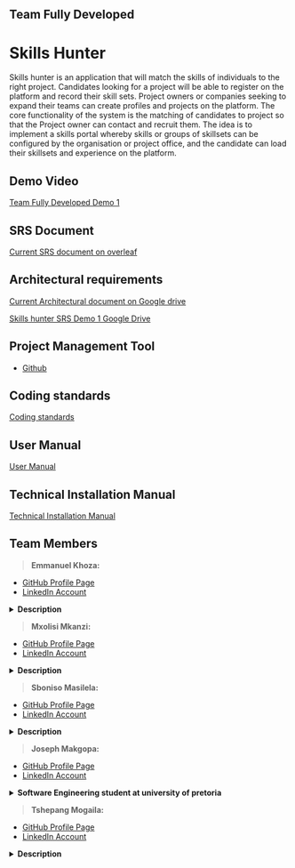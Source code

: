 ## Team Fully Developed

# Skills Hunter
Skills hunter is an application that will match the skills of individuals to the right project. Candidates looking for a project will be able to register on the platform and record their skill sets. Project owners or companies seeking to expand their teams can create profiles and projects on the platform. The core functionality of the system is the matching of candidates to project so that the Project owner can contact and recruit them.
The idea is to implement a skills portal whereby skills or groups of skillsets can be configured by the organisation or project office, and the candidate can load their skillsets and experience on the platform.

## Demo Video
<a href="https://drive.google.com/file/d/1UI4Pj-fsSl6jYiJeml0wh3TWFKZoMcqw/view?usp=sharing">Team Fully Developed Demo 1</a><br>

 ## SRS Document
<a href="https://www.overleaf.com/read/zfmmmbtkknzf">Current SRS document on overleaf </a><br>

## Architectural requirements
<a href="https://drive.google.com/file/d/1naUG3VyWgjxio-1HNTj0MlShryxLx7pQ/view?usp=sharing">Current Architectural document on Google drive </a><br>

<a href="https://drive.google.com/file/d/1flkNQRhYlqgMYURzUFFEKd5kKJDB5QWt/view?usp=sharing">Skills hunter SRS Demo 1 Google Drive</a><br>

## Project Management Tool
* <a href="#c">Github</a>

## Coding standards
<a href="#"> Coding standards </a><br>

## User Manual
<a href="#"> User Manual </a><br>

## Technical Installation Manual
<a href="#"> Technical Installation Manual </a><br>

## Team Members

> <b>Emmanuel Khoza: </b> <br>
 * <a href="https://github.com/Thuso-Khoza"> GitHub  Profile  Page</a><br>
 * <a href="https://www.linkedin.com/in/emmanuel-khoza-04b27b168/"> LinkedIn  Account </a><br>
 <details>
  <summary><b>Description</b></summary>
 </details>
 
 > <b> Mxolisi Mkanzi: </b> <br>
 * <a href=""> GitHub  Profile  Page</a><br>
 * <a href=""> LinkedIn  Account </a><br>
 <details>
  <summary><b>Description</b></summary>
 </details>
 
 > <b>Sboniso Masilela: </b> <br>
 * <a href="https://github.com/10416260"> GitHub  Profile  Page</a><br>
 * <a href="https://www.linkedin.com/in/sboniso-masilela-b0a5a335/"> LinkedIn  Account </a><br>
 <details>
  <summary><b>Description</b></summary>
 </details>
 
 > <b>Joseph Makgopa: </b> <br>
 * <a href="https://github.com/Thuso-Khoza"> GitHub  Profile  Page</a><br>
 * <a href="https://www.linkedin.com/in/joseph-makgopa-318430210"> LinkedIn  Account </a><br>
 <details>
  <summary><b>Software Engineering student at university of pretoria</b></summary>
 </details>
 
 > <b>Tshepang Mogaila: </b> <br>
 * <a href=""> GitHub  Profile  Page</a><br>
 * <a href=""> LinkedIn  Account </a><br>
 <details>
  <summary><b>Description</b></summary>
 </details>
